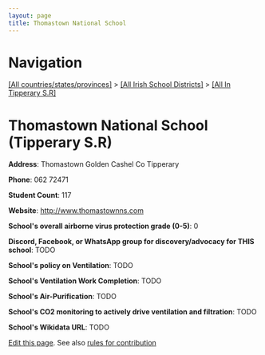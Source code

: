 ```yaml
---
layout: page
title: Thomastown National School
---
```

# Navigation

[[All countries/states/provinces]](../../..) > [[All Irish School Districts]](../..) > [[All In Tipperary S.R]](..)

# Thomastown National School (Tipperary S.R)

**Address**: Thomastown Golden Cashel Co Tipperary

**Phone**: 062 72471

**Student Count**: 117

**Website**: <http://www.thomastownns.com>

**School's overall airborne virus protection grade (0-5)**: 0

**Discord, Facebook, or WhatsApp group for discovery/advocacy for THIS school**: TODO

**School's policy on Ventilation**: TODO

**School's Ventilation Work Completion**: TODO

**School's Air-Purification**: TODO

**School's CO2 monitoring to actively drive ventilation and filtration**: TODO

**School's Wikidata URL**: TODO


[Edit this page](https://github.com/ventilate-schools/Ireland/edit/main/./Tipperary_S.R/Thomastown_National_School.md). See also [rules for contribution](../../../contribution-rules/)